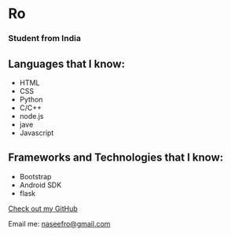  Ro
======
### Student from India


## Languages that I know:

- HTML
- CSS
- Python
- C/C++
- node.js
- jave
- Javascript



## Frameworks and Technologies that I know:

- Bootstrap
- Android SDK
- flask


[Check out my GitHub](https://github.com/naseefro)

Email me: naseefro@gmail.com
